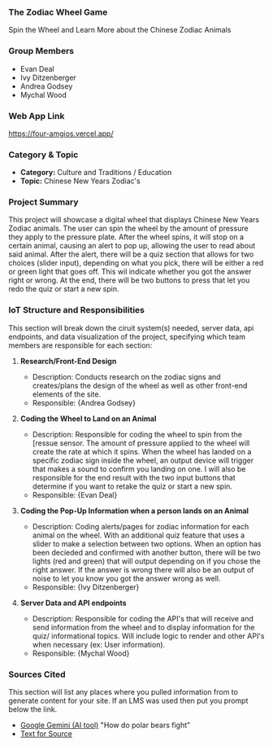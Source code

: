 ### The Zodiac Wheel Game

Spin the Wheel and Learn More about the Chinese Zodiac Animals

### Group Members

- Evan Deal
- Ivy Ditzenberger
- Andrea Godsey
- Mychal Wood

### Web App Link

https://four-amgios.vercel.app/

### Category & Topic

- **Category:** Culture and Traditions / Education
- **Topic:** Chinese New Years Zodiac's

### Project Summary

This project will showcase a digital wheel that displays Chinese New Years Zodiac animals. The user can spin the wheel by the amount of pressure they apply to the pressure plate. After the wheel spins, it will stop on a certain animal, causing an alert to pop up, allowing the user to read about said animal. After the alert, there will be a quiz section that allows for two choices (slider input), depending on what you pick, there will be either a red or green light that goes off. This wil indicate whether you got the answer right or wrong. At the end, there will be two buttons to press that let you redo the quiz or start a new spin.

### IoT Structure and Responsibilities

This section will break down the ciruit system(s) needed, server data, api endpoints, and data visualization of the project, specifying which team members are responsible for each section:

1. **Research/Front-End Design**

   - Description: Conducts research on the zodiac signs and creates/plans the design of the wheel as well as other front-end elements of the site. 
   - Responsible: {Andrea Godsey}

2. **Coding the Wheel to Land on an Animal**

   - Description: Responsible for coding the wheel to spin from the [ressue sensor. The amount of pressure applied to the wheel will create the rate at which it spins. When the wheel has landed on a specific zodiac sign inside the wheel, an output device will trigger that makes a sound to confirm you landing on one. I will also be responsible for the end result with the two input buttons that determine if you want to retake the quiz or start a new spin.
   - Responsible: {Evan Deal}

3. **Coding the Pop-Up Information when a person lands on an Animal**

   - Description: Coding alerts/pages for zodiac information for each animal on the wheel. With an additional quiz feature that uses a slider to make a selection between two options. When an option has been decieded and confirmed with another button, there will be two lights (red and green) that will output depending on if you chose the right answer. If the answer is wrong there will also be an output of noise to let you know you got the answer wrong as well.  
   - Responsible: {Ivy Ditzenberger}

4. **Server Data and API endpoints**
   - Description: Responsible for coding the API's that will receive and send information from the wheel and to display information for the quiz/ informational topics. Will include logic to render and other API's when necessary (ex: User information).
   - Responsible: {Mychal Wood}
### Sources Cited

This section will list any places where you pulled information from to generate content for your site. If an LMS was used then put you prompt below the link.

- [Google Gemini (AI tool)](https://www.google.com/search?q=how+do+pandas+fight&sca_esv=a07f0383584960a3&rlz=1C5GCEM_enUS1122US1122&sxsrf=ADLYWIJRPyuYe-vUBgqgySAy_w1Cysrx4A%3A1731531506874&ei=8hI1Z7OFNailptQPy5WrkAE&ved=0ahUKEwizxonDmdqJAxWokokEHcvKChIQ4dUDCA8&uact=5&oq=how+do+pandas+fight&gs_lp=Egxnd3Mtd2l6LXNlcnAiE2hvdyBkbyBwYW5kYXMgZmlnaHQyBRAAGIAEMgYQABgWGB4yBhAAGBYYHjIGEAAYFhgeMgYQABgWGB4yBhAAGBYYHjIGEAAYFhgeMgYQABgWGB4yBhAAGBYYHjIGEAAYFhgeSJIuUKEOWMUtcAV4AZABAJgBfKAB8wyqAQQxNS41uAEDyAEA-AEBmAIZoALRDagCFMICChAAGLADGNYEGEfCAgoQIxiABBgnGIoFwgITEC4YgAQYxwEYJxiKBRiOBRivAcICCxAAGIAEGJECGIoFwgIKEC4YgAQYQxiKBcICEBAAGIAEGLEDGEMYgwEYigXCAg4QLhiABBixAxjRAxjHAcICCxAAGIAEGLEDGIMBwgIEECMYJ8ICChAAGIAEGEMYigXCAgsQLhiABBjRAxjHAcICCxAuGIAEGLEDGIMBwgIHECMYJxjqAsICFBAAGIAEGJECGLQCGIoFGOoC2AEBwgIUEAAYgAQY4wQYtAIY6QQY6gLYAQHCAg4QABiABBixAxiDARiKBcICCBAAGIAEGLEDwgIIEAAYFhgKGB7CAgsQABiABBiGAxiKBcICCBAAGIAEGKIEmAMIiAYBkAYHugYGCAEQARgBkgcEMjAuNaAH_7EB&sclient=gws-wiz-serp)
  "How do polar bears fight"
- [Text for Source](linkForSource)

